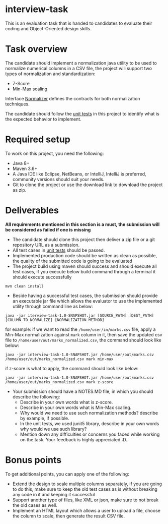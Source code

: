 # interview-task
This is an evaluation task that is handed to candidates to evaluate their coding and Object-Oriented 
design skills. 

# Task overview
The candidate should implement a normalization java utility to be used to normalize
numerical columns in a CSV file, the project will support two types of normalization and standardization:
* Z-Score
* Min-Max scaling

Interface [Normalizer](src/main/java/com/progressoft/tools/Normalizer.java) defines the contracts 
for both normalization techniques.

The candidate should follow the [unit tests](src/test/java/com/progressoft/tools/NormalizerTest.java)
in this project to identify what is the expected behavior to implement.

# Required setup
To work on this project, you need the following:
* Java 8+
* Maven 3.6+
* A Java IDE like Eclipse, NetBeans, or IntelliJ, IntelliJ is preferred, community versions should
suit your needs.
* Git to clone the project or use the download link to download the project as zip.

# Deliverables
**All requirements mentioned in this section is a must, the submission will be considered as failed
if one is missing**
* The candidate should clone this project then deliver a zip file or a git repository URL as a submission.
* All test cases in [unit tests](src/test/java/com/progressoft/tools/NormalizerTest.java) should be passed.
* Implemented production code should be written as clean as possible, the quality of the submitted code
 is going to be evaluated
* The project build using maven should success and should execute all test cases, if you execute below
build command through a terminal it should execute successfully
```shell script
mvn clean install
``` 
* Beside having a successful test cases, the submission should provide an executable jar file which
allows the evaluator to use the implemented utility through command line as below:
```shell script
java -jar iterview-task-1.0-SNAPSHOT.jar [SOURCE_PATH] [DEST_PATH] [COLUMN_TO_NORMALIZE] [NORMALIZATION_METHOD]
```
for example: if we want to read the ```/home/user/in/marks.csv``` file, apply a Min-Max normalization against
 ```mark``` column in it, then save the updated csv file to ```/home/user/out/marks_normalized.csv```, 
 the command should look like below:
```shell script
java -jar interview-task-1.0-SNAPSHOT.jar /home/user/out/marks.csv /home/user/out/marks_normalized.csv mark min-max
``` 
if z-score is what to apply, the command should look like below:
```shell script
java -jar interview-task-1.0-SNAPSHOT.jar /home/user/out/marks.csv /home/user/out/marks_normalized.csv mark z-score
``` 
* Your submission should have a NOTES.MD file, in which you should describe the following:
    * Describe in your own words what is z-score.
    * Describe in your own words what is Min-Max scaling.
    * Why would we need to use such normalization methods? describe by example, if possible.
    * In the unit tests, we used junit5 library, describe in your own words why would we use such library?
    * Mention down any difficulties or concerns you faced while working on the task. Your feedback is highly appreciated :D.

# Bonus points
To get additional points, you can apply one of the following:
* Extend the design to scale multiple columns separately, if you are going to do this, make sure
to keep the old test cases as is without breaking any code in it and keeping it successful
* Support another type of files, like XML or json, make sure to not break the old cases as well.
* Implement an HTML layout which allows a user to upload a file, choose the column to scale, 
then generate the result CSV file.